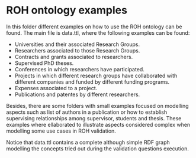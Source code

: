 # ROH ontology examples

In this folder different examples on how to use the ROH ontology can be found. The main file is data.ttl, where the following examples can be found:

* Universities and their associated Research Groups.
* Researchers associated to those Research Groups.
* Contracts and grants associated to researchers. 
* Supervised PhD theses.
* Conferences in which researchers have participated.
* Projects in which different research groups have collaborated with different companies and funded by different funding programs.
* Expenses associated to a project.
* Publications and patentes by different researchers.

Besides, there are some folders with small examples focused on modelling aspects such as list of authors in a publication or how to establish supervising relationships among supervisor, students and thesis. These examples where ellaborated to illustrate aspects considered complex when modelling some use cases in ROH validation. 

Notice that data.ttl contains a complete although simple RDF graph modelling the concepts tried out during the validation questions execution. 
